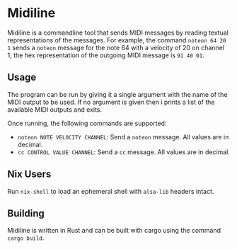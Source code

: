 # Midiline

Midiline is a commandline tool that sends MIDI messages by reading
textual representations of the messages. For example, the command
`noteon 64 20 1` sends a `noteon` message for the note 64 with a
velocity of 20 on channel 1; the hex representation of the outgoing
MIDI message is `91 40 01`.

## Usage

The program can be run by giving it a single argument with the name of
the MIDI output to be used. If no argument is given then i prints a
list of the available MIDI outputs and exits.

Once running, the following commands are supported:
* `noteon NOTE VELOCITY CHANNEL`: Send a `noteon` message. All values are in decimal.
* `cc CONTROL VALUE CHANNEL`: Send a `cc` message. All values are in decimal.

## Nix Users

Run `nix-shell` to load an ephemeral shell with `alsa-lib` headers intact.

## Building

Midiline is written in Rust and can be built with cargo using the
command `cargo build`.
